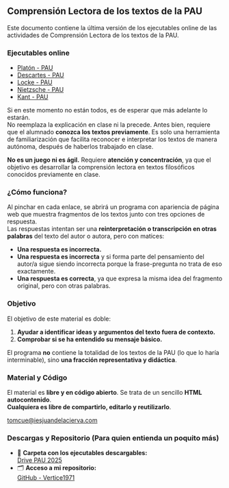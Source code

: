 ## Comprensión Lectora de los textos de la PAU

Este documento contiene la última versión de los ejecutables online de las actividades de Comprensión Lectora de los textos de la PAU.

### **Ejecutables online**
- [Platón - PAU](https://vertice1971.github.io/Historia_de_la_Filosofia/Platón-PAU.html)  
- [Descartes - PAU](https://vertice1971.github.io/Historia_de_la_Filosofia/Descartes-PAU.html)  
- [Locke - PAU](https://vertice1971.github.io/Historia_de_la_Filosofia/Locke-PAU.html)  
- [Nietzsche - PAU](https://vertice1971.github.io/Historia_de_la_Filosofia/Nietzsche-PAU.html)  
- [Kant - PAU](https://vertice1971.github.io/Historia_de_la_Filosofia/Kant-PAU.html)  
  
Si en este momento no están todos, es de esperar que más adelante lo estarán.  
No reemplaza la explicación en clase ni la precede. Antes bien, requiere que el alumnado **conozca los textos previamente**. Es solo una herramienta de familiarización que facilita reconocer e interpretar los textos de manera autónoma, después de haberlos trabajado en clase.  

**No es un juego ni es ágil.** Requiere **atención y concentración**, ya que el objetivo es desarrollar la comprensión lectora en textos filosóficos conocidos previamente en clase.  

### **¿Cómo funciona?**
Al pinchar en cada enlace, se abrirá un programa con apariencia de página web que muestra fragmentos de los textos junto con tres opciones de respuesta.  
Las respuestas intentan ser una **reinterpretación o transcripción en otras palabras** del texto del autor o autora, pero con matices:

- **Una respuesta es incorrecta.**  
- **Una respuesta es incorrecta** y si forma parte del pensamiento del autor/a sigue siendo incorrecta porque la frase-pregunta no trata de eso exactamente.  
- **Una respuesta es correcta**, ya que expresa la misma idea del fragmento original, pero con otras palabras.  

### **Objetivo**
El objetivo de este material es doble:  
1. **Ayudar a identificar ideas y argumentos del texto fuera de contexto.**  
2. **Comprobar si se ha entendido su mensaje básico.**  

El programa **no** contiene la totalidad de los textos de la PAU (lo que lo haría interminable), sino **una fracción representativa y didáctica**.


### **Material y Código**
El material es **libre y en código abierto**. Se trata de un sencillo **HTML autocontenido**.  
**Cualquiera es libre de compartirlo, editarlo y reutilizarlo**.  

tomcue@iesjuandelacierva.com  

### **Descargas y Repositorio (Para quien entienda un poquito más)**
- 📂 **Carpeta con los ejecutables descargables:**  
  [Drive PAU 2025](https://drive.google.com/drive/folders/1OUq3ROVlcuyVU-GrKotE7rxj0IwzqxHZ?usp=sharing)  
- 🗂️ **Acceso a mi repositorio:**  
  [GitHub - Vertice1971](https://github.com/Vertice1971)
